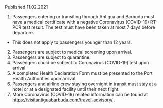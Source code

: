 Published 11.02.2021
1. Passengers entering or transiting through Antigua and Barbuda must have a medical certificate with a negative Coronavirus (COVID-19) RT-PCR test result. The test must have been taken at most 7 days before departure.
- This does not apply to passengers younger than 12 years.
2. Passengers are subject to medical screening upon arrival.
3. Passengers are subject to quarantine.
4. Passengers could be subject to Coronavirus (COVID-19) test upon arrival.
5. A completed Health Declaration Form must be presented to the Port Health Authorities upon arrival.
6. Passengers and airline crew staying overnight in transit must stay at a hotel or at a designated facility until their next flight.
7. More Coronavirus (COVID-19) related information can be found at <a href="https://visitantiguabarbuda.com/travel-advisory/">https://visitantiguabarbuda.com/travel-advisory/</a> .

